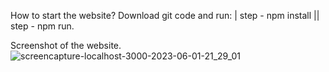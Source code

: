 How to start the website? Download git code and run: | step - npm install || step - npm run.

Screenshot of the website.
![screencapture-localhost-3000-2023-06-01-21_29_01](https://github.com/SeverinaBo/portfolio1/assets/70651786/ff472cbd-4522-4517-8441-c865d18d2458)

